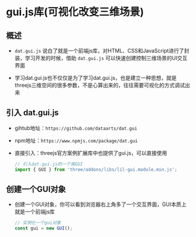 # gui.js库(可视化改变三维场景)

## 概述

+ `dat.gui.js` 说白了就是一个前端js库，对HTML、CSS和JavaScript进行了封装，学习开发的时候，借助 `dat.gui.js` 可以快速创建控制三维场景的UI交互界面

+ 学习dat.gui.js也不仅仅是为了学习dat.gui.js，也是建立一种思想，就是threejs三维空间的很多参数，不是心算出来的，往往需要可视化的方式调试出来

## 引入 dat.gui.js

+ gihtub地址：`https://github.com/dataarts/dat.gui`

+ npm地址：`https://www.npmjs.com/package/dat.gui`

+ 直接引入：threejs官方案例扩展库中也提供了gui.js，可以直接使用

  ```js
  // 引入dat.gui.js的一个类GUI
  import { GUI } from 'three/addons/libs/lil-gui.module.min.js';
  ```

## 创建一个GUI对象

+ 创建一个GUI对象，你可以看到浏览器右上角多了一个交互界面，GUI本质上就是一个前端js库

  ```js
  // 实例化一个gui对象
  const gui = new GUI();
  ```
